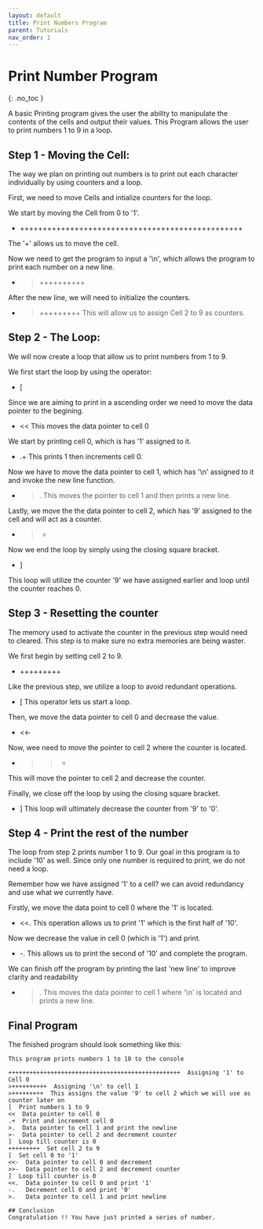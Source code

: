 ```yaml
---
layout: default
title: Print Numbers Program
parent: Tutorials
nav_order: 1
---
```


# Print Number Program
{: .no_toc }

A basic Printing program gives the user the ability to manipulate the contents of the cells and output their values. This Program allows the user to print numbers 1 to 9 in a loop.

## Step 1 - Moving the Cell:
The way we plan on printing out numbers is to print out each character individually by using counters and a loop.

First, we need to move Cells and intialize counters for the loop.

We start by moving the Cell from 0 to '1'.
- +++++++++++++++++++++++++++++++++++++++++++++++++

The '+' allows us to move the cell. 

Now we need to get the program to input a '\n', which allows the program to print each number on a new line.
- >++++++++++  

After the new line, we will need to initialize the counters. 
- >+++++++++
This will allow us to assign Cell 2 to 9 as counters.



## Step 2 - The Loop:
We will now create a loop that allow us to print numbers from 1 to 9.

We first start the loop by using the operator:
- [

Since we are aiming to print in a ascending order we need to move the data pointer to the begining.
- <<
This moves the data pointer to cell 0

We start by printing cell 0, which is has '1' assigned to it.
- .+
This prints 1 then increments cell 0.

Now we have to move the data pointer to cell 1, which has '\n' assigned to it and invoke the new line function. 
- >.
This moves the pointer to cell 1 and then prints a new line.

Lastly, we move the the data pointer to cell 2, which has '9' assigned to the cell and will act as a counter.
- >-

Now we end the loop by simply using the closing square bracket.
- ]

This loop will utilize the counter '9' we have assigned earlier and loop until the counter reaches 0.


## Step 3 - Resetting the counter
The memory used to activate the counter in the previous step would need to cleared. This step is to make sure no extra memories are being waster.

We first begin by setting cell 2 to 9.
- +++++++++

Like the previous step, we utilize a loop to avoid redundant operations.
- [
This operator lets us start a loop.

Then, we move the data pointer to cell 0 and decrease the value. 
- <<-

Now, wee need to move the pointer to cell 2 where the counter is located. 
- >>-
This will move the pointer to cell 2 and decrease the counter.

Finally, we close off the loop by using the closing square bracket.
- ]
This loop will ultimately decrease the counter from '9' to '0'.

## Step 4 - Print the rest of the number
The loop from step 2 prints number 1 to 9. Our goal in this program is to include '10' as well. Since only one number is required to print, we do not need a loop.

Remember how we have assigned '1' to a cell? we can avoid redundancy and use what we currently have.

Firstly, we move the data point to cell 0 where the '1' is located.
- <<.
This operation allows us to print '1' which is the first half of '10'.

Now we decrease the value in cell 0 (which is '1') and print.
- -.
This allows us to print the second of '10' and complete the program. 

We can finish off the program by printing the last 'new line' to improve clarity and readability
- >.
This moves the data pointer to cell 1 where '\n' is located and prints a new line.

## Final Program
The finished program should look something like this:
```
This program prints numbers 1 to 10 to the console

+++++++++++++++++++++++++++++++++++++++++++++++++  Assigning '1' to Cell 0
>++++++++++  Assigning '\n' to cell 1
>+++++++++  This assigns the value '9' to cell 2 which we will use as counter later on
[  Print numbers 1 to 9
<<  Data pointer to cell 0
.+  Print and increment cell 0
>.  Data pointer to cell 1 and print the newline
>-  Data pointer to cell 2 and decrement counter
]  Loop till counter is 0
+++++++++  Set cell 2 to 9
[  Set cell 0 to '1'
<<-  Data pointer to cell 0 and decrement
>>-  Data pointer to cell 2 and decrement counter
]  Loop till counter is 0
<<.  Data pointer to cell 0 and print '1'
-.   Decrement cell 0 and print '0'
>.   Data pointer to cell 1 and print newline

## Conclusion
Congratulation !! You have just printed a series of number.

